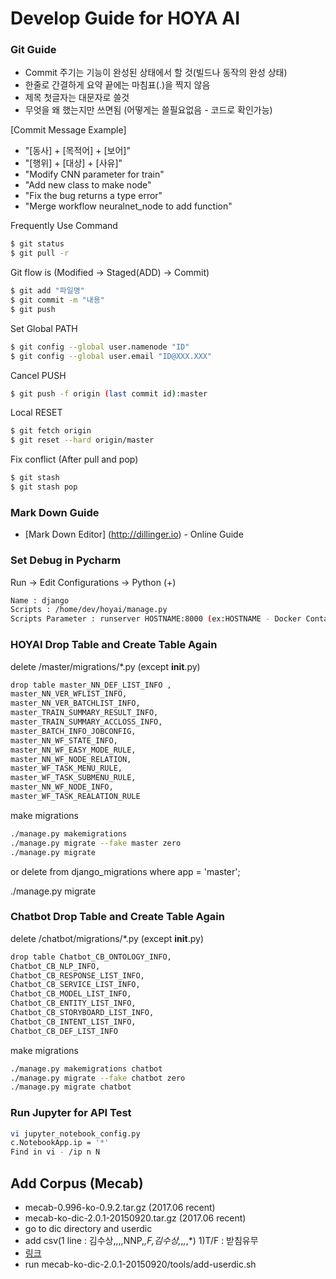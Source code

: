 # Develop Guide for HOYA AI
### Git Guide 
 - Commit 주기는 기능이 완성된 상태에서 할 것(빌드나 동작의 완성 상태)
 - 한줄로 간결하게 요약 끝에는 마침표(.)을 찍지 않음
 - 제목 첫글자는 대문자로 쓸것
 - 무엇을 왜 했는지만 쓰면됨 (어떻게는 쓸필요없음 - 코드로 확인가능)
 
[Commit Message Example]
 - "[동사] + [목적어] + [보어]"
 - "[행위] + [대상] + [사유]"
 - "Modify CNN parameter for train"
 - "Add new class to make node"
 - "Fix the bug returns a type error"
 - "Merge workflow neuralnet_node to add function"

Frequently Use Command 
```sh
$ git status
$ git pull -r
 ```
Git flow is (Modified -> Staged(ADD) -> Commit)
 ```sh
$ git add "파일명"
$ git commit -m "내용"
$ git push
  ```
Set Global PATH
```sh
$ git config --global user.namenode "ID" 
$ git config --global user.email "ID@XXX.XXX"
```
Cancel PUSH
```sh
$ git push -f origin (last commit id):master
```
Local RESET
```sh
$ git fetch origin
$ git reset --hard origin/master
```
Fix conflict (After pull and pop)
```sh
$ git stash
$ git stash pop 
```


### Mark Down Guide
* [Mark Down Editor] (http://dillinger.io) - Online Guide

### Set Debug in Pycharm
Run -> Edit Configurations -> Python (+)
```sh
Name : django
Scripts : /home/dev/hoyai/manage.py
Scripts Parameter : runserver HOSTNAME:8000 (ex:HOSTNAME - Docker Container ID)
```

### HOYAI Drop Table and Create Table Again
delete /master/migrations/*.py (except __init__.py)
```sh
drop table master_NN_DEF_LIST_INFO ,
master_NN_VER_WFLIST_INFO, 
master_NN_VER_BATCHLIST_INFO, 
master_TRAIN_SUMMARY_RESULT_INFO, 
master_TRAIN_SUMMARY_ACCLOSS_INFO, 
master_BATCH_INFO_JOBCONFIG,
master_NN_WF_STATE_INFO, 
master_NN_WF_EASY_MODE_RULE, 
master_NN_WF_NODE_RELATION, 
master_WF_TASK_MENU_RULE, 
master_WF_TASK_SUBMENU_RULE, 
master_NN_WF_NODE_INFO, 
master_WF_TASK_REALATION_RULE
```
make migrations
```sh
./manage.py makemigrations
./manage.py migrate --fake master zero
./manage.py migrate
```
or 
delete from django_migrations where app = 'master'; 

./manage.py migrate

### Chatbot Drop Table and Create Table Again
delete /chatbot/migrations/*.py (except __init__.py)
```sh
drop table Chatbot_CB_ONTOLOGY_INFO,
Chatbot_CB_NLP_INFO,
Chatbot_CB_RESPONSE_LIST_INFO,
Chatbot_CB_SERVICE_LIST_INFO,
Chatbot_CB_MODEL_LIST_INFO,
Chatbot_CB_ENTITY_LIST_INFO,
Chatbot_CB_STORYBOARD_LIST_INFO,
Chatbot_CB_INTENT_LIST_INFO,
Chatbot_CB_DEF_LIST_INFO
```
make migrations
```sh
./manage.py makemigrations chatbot
./manage.py migrate --fake chatbot zero
./manage.py migrate chatbot
```

### Run Jupyter for API Test
```sh
vi jupyter_notebook_config.py 
c.NotebookApp.ip = '*'
Find in vi - /ip n N
```

## Add Corpus (Mecab)
- mecab-0.996-ko-0.9.2.tar.gz (2017.06 recent)
- mecab-ko-dic-2.0.1-20150920.tar.gz (2017.06 recent)
- go to dic directory and userdic
- add csv(1 line : 김수상,,,,NNP,*,F,김수상,*,*,*,*) 1)T/F : 받침유무
- [링크](http://andersonjo.github.io/nlp/2016/12/28/NLP/)
- run mecab-ko-dic-2.0.1-20150920/tools/add-userdic.sh

